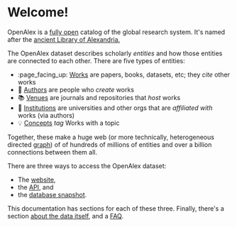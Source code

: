 # Welcome!

OpenAlex is a [fully open](https://docs.openalex.org/about-the-data#license) catalog of the global research system. It's named after the [ancient Library of Alexandria.](https://en.wikipedia.org/wiki/Library\_of\_Alexandria)

The OpenAlex dataset describes scholarly _entities_ and how those entities are connected to each other. There are five types of entities:

* :page\_facing\_up: [Works](about-the-data/work.md) are papers, books, datasets, etc; they _cite_ other works
* :woman: [Authors](about-the-data/author.md) are people who _create_ works
* :books: [Venues](about-the-data/venue.md) are journals and repositories that _host_ works
* :school: [Institutions](about-the-data/institution.md) are universities and other orgs that are _affiliated with_ works (via authors)
* :bulb: [Concepts](about-the-data/concept.md) _tag_ Works with a topic

Together, these make a huge web (or more technically, heterogeneous directed [graph](https://en.wikipedia.org/wiki/Graph\_theory)) of of hundreds of millions of entities and over a billion connections between them all.

There are three ways to access the OpenAlex dataset:

* The [website](website.md),
* the [API](api/), and
* the [database snapshot](download-snapshot/).

This documentation has sections for each of these three. Finally, there's a section [about the data itself](about-the-data/), and a [FAQ](faq.md).

